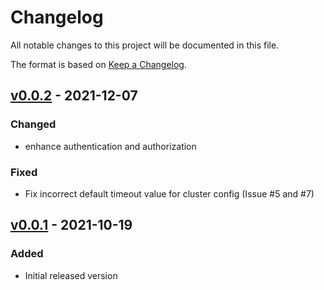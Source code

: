 <!--
This changelog should always be read on `master` branch. Its contents on other branches
does not necessarily reflect the changes.
-->

# Changelog

All notable changes to this project will be documented in this file.

The format is based on [Keep a Changelog](https://keepachangelog.com/en/1.0.0/).


## [v0.0.2] - 2021-12-07

### Changed
- enhance authentication and authorization

### Fixed

- Fix incorrect default timeout value for cluster config (Issue #5 and #7)


## [v0.0.1] - 2021-10-19

### Added
- Initial released version

[v0.0.2]: https://github.com/bfenetworks/dashboard/compare/v0.0.1...v0.0.2
[v0.0.1]: https://github.com/bfenetworks/dashboard/releases/tag/v0.0.1
